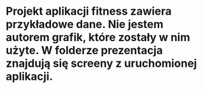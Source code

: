 # Projekt aplikacji fitness zawiera przykładowe dane. Nie jestem autorem grafik, które zostały w nim użyte. W folderze prezentacja znajdują się screeny z uruchomionej aplikacji.
